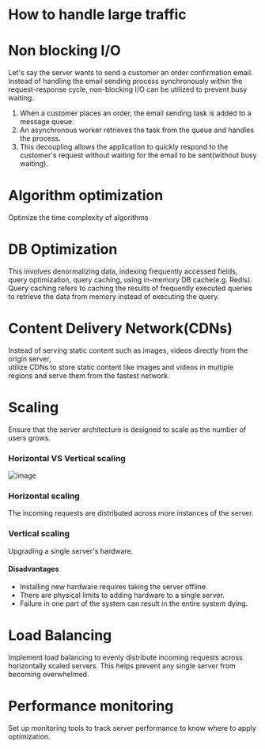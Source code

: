 # How to handle large traffic
# Non blocking I/O
Let's say the server wants to send a customer an order confirmation email.<br>
Instead of handling the email sending process synchronously within the request-response cycle, non-blocking I/O can be utilized to prevent busy waiting.<br>
1. When a customer places an order, the email sending task is added to a message queue.
2. An asynchronous worker retrieves the task from the queue and handles the process.
3. This decoupling allows the application to quickly respond to the customer's request without waiting for the email to be sent(without busy waiting).

# Algorithm optimization
Optimize the time complexity of algorithms

# DB Optimization
This involves denormalizing data, indexing frequently accessed fields, query optimization, query caching, using in-memory DB cache(e.g. Redis).<br>
Query caching refers to caching the results of frequently executed queries to retrieve the data from memory instead of executing the query.<br>

# Content Delivery Network(CDNs)
Instead of serving static content such as images, videos directly from the origin server,<br>
utilize CDNs to store static content like images and videos in multiple regions and serve them from the fastest network.

# Scaling
Ensure that the server architecture is designed to scale as the number of users grows.

### Horizontal VS Vertical scaling
![image](https://github.com/vacu9708/Fundamental-knowledge/assets/67142421/72d184d4-a383-40ef-b036-0b7e9357cf51)<br>
### Horizontal scaling
The incoming requests are distributed across more instances of the server.<br>

### Vertical scaling
Upgrading a single server's hardware.
#### Disadvantages
- Installing new hardware requires taking the server offline.
- There are physical limits to adding hardware to a single server.
- Failure in one part of the system can result in the entire system dying.

# Load Balancing
Implement load balancing to evenly distribute incoming requests across horizontally scaled servers. This helps prevent any single server from becoming overwhelmed.

# Performance monitoring
Set up monitoring tools to track server performance to know where to apply optimization.
